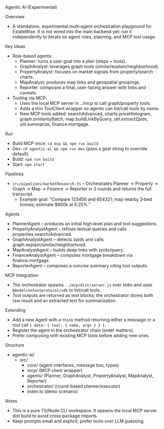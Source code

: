 Agentic AI (Experimental)

Overview
- A standalone, experimental multi‑agent orchestration playground for EstateWise. It is not wired into the main backend yet: run it independently to iterate on agent roles, planning, and MCP tool usage.

Key Ideas
- Role-based agents:
  - Planner: turns a user goal into a plan (steps + tools).
  - GraphAnalyst: leverages graph tools (similar/explain/neighborhood).
  - PropertyAnalyst: focuses on market signals from property/search charts.
  - MapAnalyst: produces map links and geospatial groupings.
  - Reporter: composes a final, user-facing answer with links and caveats.
- Tooling via MCP:
  - Uses the local MCP server in ../mcp to call graph/property tools.
  - Adds a thin ToolClient wrapper so agents can list/call tools by name.
  - New MCP tools added: searchAdvanced, charts.priceHistogram, graph.similarityBatch, map.buildLinkByQuery, util.extractZpids, util.summarize, finance.mortgage.

Run
- Build MCP once: `cd mcp && npm run build`
- Dev: `cd agentic-ai && npm run dev` (pass a goal string to override default)
- Build: `npm run build`
- Start: `npm start`

Pipelines
- `src/pipelines/marketResearch.ts` – Orchestrates Planner → Property → Graph → Map → Finance → Reporter in 3 rounds and returns the full transcript.
  - Example goal: “Compare 123456 and 654321; map nearby 3‑bed homes; estimate $600k at 6.25%.”

Agents
- PlannerAgent – produces an initial high‑level plan and tool suggestions.
- PropertyAnalystAgent – refines textual queries and calls properties.search/Advanced.
- GraphAnalystAgent – detects zpids and calls graph.explain/similar/neighborhood.
- MapAnalystAgent – builds deep links with zpids/query.
- FinanceAnalystAgent – computes mortgage breakdown via finance.mortgage.
- ReporterAgent – composes a concise summary citing tool outputs.

MCP Integration
- The orchestrator spawns `../mcp/dist/server.js` over stdio and uses `@modelcontextprotocol/sdk` to list/call tools.
- Tool outputs are returned as text blocks; the orchestrator stores both raw result and an extracted text for summarization.

Extending
- Add a new Agent with a `think` method returning either a message or a tool call `{ data: { tool: { name, args } } }`.
- Register the agent in the orchestrator chain (order matters).
- Prefer composing with existing MCP tools before adding new ones.

Structure
- agentic-ai/
  - src/
    - core/ (agent interfaces, message bus, types)
    - mcp/ (MCP client wrapper)
    - agents/ (Planner, GraphAnalyst, PropertyAnalyst, MapAnalyst, Reporter)
    - orchestrator/ (round-based planner/executor)
    - index.ts (demo scenario)

Notes
- This is a pure TS/Node CLI workspace. It spawns the local MCP server dist build to avoid cross‑package imports.
- Keep prompts small and explicit; prefer tools over LLM guessing.
